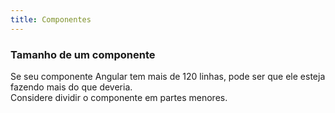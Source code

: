 ```yaml
---
title: Componentes
---
```


### Tamanho de um componente

Se seu componente Angular tem mais de 120 linhas, pode ser que ele esteja fazendo mais do que deveria.  
Considere dividir o componente em partes menores.
